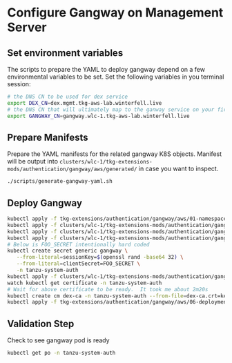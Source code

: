 # Configure Gangway on Management Server

## Set environment variables

The scripts to prepare the YAML to deploy gangway depend on a few environmental variables to be set.  Set the following variables in you terminal session:

```bash
# the DNS CN to be used for dex service
export DEX_CN=dex.mgmt.tkg-aws-lab.winterfell.live
# the DNS CN that will ultimately map to the ganway service on your first workload cluster
export GANGWAY_CN=gangway.wlc-1.tkg-aws-lab.winterfell.live
```

## Prepare Manifests

Prepare the YAML manifests for the related gangway K8S objects.  Manifest will be output into `clusters/wlc-1/tkg-extensions-mods/authentication/gangway/aws/generated/` in case you want to inspect.

```bash
./scripts/generate-gangway-yaml.sh
```

## Deploy Gangway

```bash
kubectl apply -f tkg-extensions/authentication/gangway/aws/01-namespace.yaml
kubectl apply -f clusters/wlc-1/tkg-extensions-mods/authentication/gangway/aws/generated/02-service.yaml
kubectl apply -f clusters/wlc-1/tkg-extensions-mods/authentication/gangway/aws/generated/02b-ingress.yaml
kubectl apply -f clusters/wlc-1/tkg-extensions-mods/authentication/gangway/aws/generated/03-config.yaml
# Below is FOO_SECRET intentionally hard coded
kubectl create secret generic gangway \
   --from-literal=sessionKey=$(openssl rand -base64 32) \
   --from-literal=clientSecret=FOO_SECRET \
   -n tanzu-system-auth
kubectl apply -f clusters/wlc-1/tkg-extensions-mods/authentication/gangway/aws/generated/05-certs.yaml
watch kubectl get certificate -n tanzu-system-auth
# Wait for above certificate to be ready.  It took me about 2m20s
kubectl create cm dex-ca -n tanzu-system-auth --from-file=dex-ca.crt=keys/letsencrypt-ca.pem
kubectl apply -f tkg-extensions/authentication/gangway/aws/06-deployment.yaml
```

## Validation Step

Check to see gangway pod is ready

```bash
kubectl get po -n tanzu-system-auth
```
